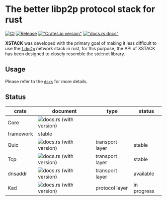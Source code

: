 # The better libp2p protocol stack for rust

[![CI](https://github.com/HalaOS/xstack/actions/workflows/ci.yaml/badge.svg)](https://github.com/HalaOS/xstack/actions/workflows/ci.yaml)
[![Release](https://github.com/HalaOS/xstack/actions/workflows/release.yaml/badge.svg)](https://github.com/HalaOS/xstack/actions/workflows/release.yaml)
[!["Crates.io version"](https://img.shields.io/crates/v/xstack.svg)](https://crates.io/crates/xstack)
[!["docs.rs docs"](https://img.shields.io/badge/docs-latest-blue.svg)](https://docs.rs/xstack)

**XSTACK** was developed with the primary goal of making it less difficult to use the [`libp2p`](https://libp2p.io/) network stack in rust,
for this purpose, the API of XSTACK has been designed to closely resemble the std::net library.

## Usage

Please refer to the [`docs`](https://docs.rs/xstack) for more details.

## Status

| crate       |  document                     |  type           | status      |
| ----------- | ------------------------------- | --------------- | ----------- |
| Core        | ![docs.rs (with version)](https://img.shields.io/docsrs/xstack/0.2.15)
   | framework       | stable      |
| Quic        | ![docs.rs (with version)](https://img.shields.io/docsrs/xstack-quic/0.2.15)        | transport layer | stable      |
| Tcp         | ![docs.rs (with version)](https://img.shields.io/docsrs/xstack-tcp/0.2.15)          | transport layer | stable      |
| dnsaddr     | ![docs.rs (with version)](https://img.shields.io/docsrs/xstack-dnsaddr/0.2.15)  | transport layer | available   |
| Kad         | ![docs.rs (with version)](https://img.shields.io/docsrs/xstack-kad/0.2.15)          | protocol layer  | in progress |
